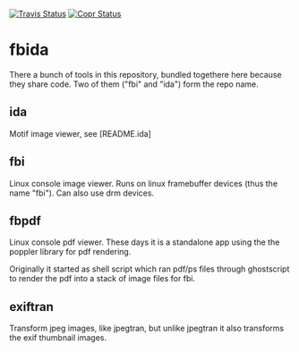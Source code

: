 [![Travis Status](https://travis-ci.com/kraxel/fbida.svg?branch=master)](https://travis-ci.com/kraxel/fbida)
[![Copr Status](https://copr.fedorainfracloud.org/coprs/kraxel/mine.git/package/fbida/status_image/last_build.png)](https://copr.fedorainfracloud.org/coprs/kraxel/mine.git/package/fbida/)

# fbida

There a bunch of tools in this repository, bundled togethere here
because they share code.  Two of them ("fbi" and "ida") form the repo
name.

## ida

Motif image viewer, see [README.ida]

## fbi

Linux console image viewer.  Runs on linux framebuffer devices (thus
the name "fbi").  Can also use drm devices.

## fbpdf

Linux console pdf viewer.  These days it is a standalone app using the
the poppler library for pdf rendering.

Originally it started as shell script which ran pdf/ps files through
ghostscript to render the pdf into a stack of image files for fbi.

## exiftran

Transform jpeg images, like jpegtran, but unlike jpegtran it also
transforms the exif thumbnail images.
